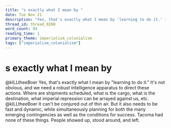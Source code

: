 ```yaml
---
title: "s exactly what I mean by "
date: Tue Nov 21
description: "Yes, that's exactly what I mean by 'learning to do it.' It's not obvious, and we need a robust intelligence apparatus to direct these actions."
thread_id: thread_0260
word_count: 94
reading_time: 1
primary_theme: imperialism_colonialism
tags: ["imperialism_colonialism"]
---
```


# s exactly what I mean by 

@kILLtheeBoer Yes, that's exactly what I mean by "learning to do it." It's not obvious, and we need a robust intelligence apparatus to direct these actions. Where are shipments scheduled, what is the cargo, what is the destination, what imperial repression can be arrayed against us, etc. @kILLtheeBoer It can't be conjured out of thin air. But it also needs to be fast and dynamic, while simultaneously planning for both the many emerging contingencies as well as the conditions for success. Tacoma had none of these things. People showed up, stood around, and left.